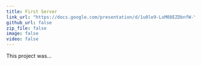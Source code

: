 ```yaml
---
title: First Server
link_url: "https://docs.google.com/presentation/d/1u0le9-LxM08EZDbnfW-Ybc1ydkX9YksY3_jCihZezU4/present?slide=id.g3476559e94c_0_3257#slide=id.g3476559e94c_0_3257"
github_url: false
zip_file: false
image: false
video: false
---
```


This project was... 

